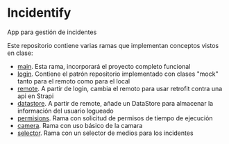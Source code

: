 # Incidentify
App para gestión de incidentes

Este repositorio contiene varias ramas que implementan conceptos vistos en clase:
- [main](https://github.com/DavidHormigoRamirez/Incidentify/tree/main). Esta rama, incorporará el proyecto completo funcional
- [login](https://github.com/DavidHormigoRamirez/Incidentify/tree/login). Contiene el patrón repositorio implementado con clases "mock" tanto para el remoto como para el local
- [remote](https://github.com/DavidHormigoRamirez/Incidentify/tree/remote). A partir de login, cambia el remoto para usar retrofit contra una api en Strapi
- [datastore](https://github.com/DavidHormigoRamirez/Incidentify/tree/datastore). A partir de remote, añade un DataStore para almacenar la información del usuario logueado
- [permisions](https://github.com/DavidHormigoRamirez/Incidentify/tree/permissions). Rama con solicitud de permisos de tiempo de ejecución
- [camera](https://github.com/DavidHormigoRamirez/Incidentify/tree/camera). Rama con uso básico de la camara
- [selector](https://github.com/DavidHormigoRamirez/Incidentify/tree/selector). Rama con un selector de medios para los incidentes